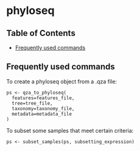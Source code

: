 # phyloseq

## Table of Contents

* [Frequently used commands](#Frequently-used-commands)

## Frequently used commands <a name="Frequently-used-commands"></a>

To create a phyloseq object from a .qza file:

```
ps <- qza_to_phyloseq(
  features=features_file,
  tree=tree_file,
  taxonomy=taxonomy_file,
  metadata=metadata_file
)
```

To subset some samples that meet certain criteria:

```
ps <- subset_samples(ps, subsetting_expression)
```
